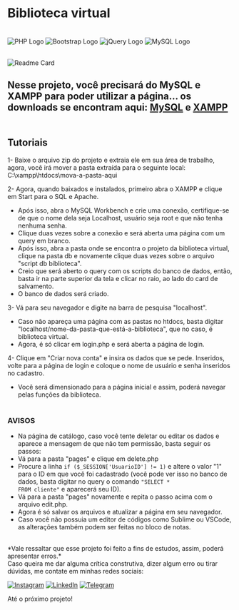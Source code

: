 # Biblioteca virtual

<div style="display: inline_block"><br>
    <img src="https://img.shields.io/badge/PHP-777BB4?style=for-the-badge&logo=php&logoColor=white"  alt="PHP Logo" align="center" />
    <img src="https://img.shields.io/badge/Bootstrap-563D7C?style=for-the-badge&logo=bootstrap&logoColor=white"  alt="Bootstrap Logo" align="center" />
    <img src="https://img.shields.io/badge/jQuery-0769AD?style=for-the-badge&logo=jquery&logoColor=white"  alt="jQuery Logo" align="center" />
    <img src="https://img.shields.io/badge/MySQL-00000F?style=for-the-badge&logo=mysql&logoColor=white"  alt="MySQL Logo" align="center" />
</div><br>

![Readme Card](https://github-readme-stats.vercel.app/api/pin/?username=lezzin&repo=biblioteca-virtual&theme=dark&show_owner=true)


## Nesse projeto, você precisará do MySQL e XAMPP para poder utilizar a página... os downloads se encontram aqui: [MySQL](https://dev.mysql.com/downloads/workbench/) e [XAMPP](https://www.apachefriends.org/pt_br/download.html)<br><br>

## Tutoriais

1- Baixe o arquivo zip do projeto e extraia ele em sua área de trabalho, agora, você irá mover a pasta extraída para o seguinte local: C:\xampp\htdocs\mova-a-pasta-aqui<br>

2- Agora, quando baixados e instalados, primeiro abra o XAMPP e clique em Start para o SQL e Apache.

 - Após isso, abra o MySQL Workbench e crie uma conexão, certifique-se de que o nome dela seja Localhost, usuário seja root e que não tenha nenhuma senha.<br>
 - Clique duas vezes sobre a conexão e será aberta uma página com um query em branco. 
 - Após isso, abra a pasta onde se encontra o projeto da biblioteca virtual, clique na pasta db e novamente clique duas vezes sobre o arquivo "script db biblioteca". 
 -  Creio que será aberto o query com os scripts do banco de dados, então, basta ir na parte superior da tela e clicar no raio, ao lado do card de salvamento.
 - O banco de dados será criado.

3- Vá para seu navegador e digite na barra de pesquisa "localhost".
 - Caso não apareça uma página com as pastas no htdocs, basta digitar "localhost/nome-da-pasta-que-está-a-biblioteca", que no caso, é biblioteca virtual.
 - Agora, é só clicar em login.php e será aberta a página de login.

4- Clique em "Criar nova conta" e insira os dados que se pede. Inseridos, volte para a página de login e coloque o nome de usuário e senha inseridos no cadastro.
 - Você será dimensionado para a página inicial e assim, poderá navegar pelas funções da biblioteca.<br><br>

### AVISOS

 - Na página de catálogo, caso você tente deletar ou editar os dados e aparece a mensagem de que não tem permissão, basta seguir os passos:
 - Vá para a pasta "pages" e clique em delete.php
 - Procure a linha <code>if ($_SESSION['UsuarioID'] != 1)</code> e altere o valor "1" para o ID em que você foi cadastrado (você pode ver isso no banco de dados, basta digitar no query o comando <code>"SELECT * FROM cliente"</code> e aparecerá seu ID).
 - Vá para a pasta "pages" novamente e repita o passo acima com o arquivo edit.php.
 - Agora é só salvar os arquivos e atualizar a página em seu navegador.
 - Caso você não possuia um editor de códigos como Sublime ou VSCode, as alterações também podem ser feitas no bloco de notas.
  <br>
  *Vale ressaltar que esse projeto foi feito a fins de estudos, assim, poderá apresentar erros.*<br>
  Caso queira me dar alguma crítica construtiva, dizer algum erro ou tirar dúvidas, me contate em minhas redes sociais:<br>

[![Instagram](https://img.shields.io/badge/Instagram-E4405F?style=for-the-badge&logo=instagram&logoColor=white)](https://www.instagram.com/leandroadrian_/)
[![LinkedIn](https://img.shields.io/badge/LinkedIn-0077B5?style=for-the-badge&logo=linkedin&logoColor=white)](https://www.linkedin.com/in/leandro-adrian)
[![Telegram](https://img.shields.io/badge/Telegram-2CA5E0?style=for-the-badge&logo=telegram&logoColor=white)](https://t.me/LeandroAdrian)

Até o próximo projeto!
